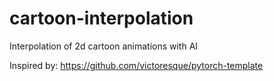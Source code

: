 # cartoon-interpolation
Interpolation of 2d cartoon animations with AI

Inspired by: https://github.com/victoresque/pytorch-template
